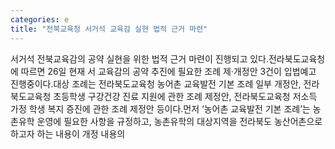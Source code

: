 ```yaml
---
categories: e
title: "전북교육청 서거석 교육감 실현 법적 근거 마련"
---
```

서거석 전북교육감의 공약 실현을 위한 법적 근거 마련이 진행되고 있다.전라북도교육청에 따르면 26일 현재 서 교육감의 공약 추진에 필요한 조례 제·개정안 3건이 입법예고 진행중이다.대상 조례는 전라북도교육청 농어촌 교육발전 기본 조례 일부 개정안, 전라북도교육청 초등학생 구강건강 진료 지원에 관한 조례 제정안, 전라북도교육청 저소득 가정 학생 복지 증진에 관한 조례 제정안 등이다.먼저 ‘농어촌 교육발전 기본 조례’는 농촌유학 운영에 필요한 사항을 규정하고, 농촌유학의 대상지역을 전라북도 농산어촌으로 하고자 하는 내용이 개정 내용의
